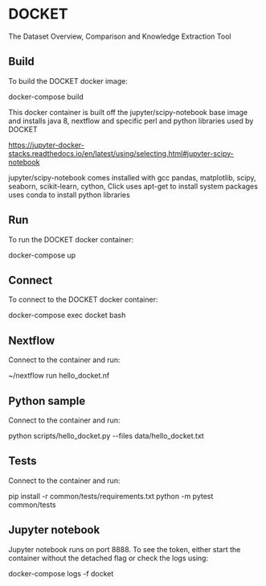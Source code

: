 # DOCKET
The Dataset Overview, Comparison and Knowledge Extraction Tool

## Build

To build the DOCKET docker image:

docker-compose build

This docker container is built off the jupyter/scipy-notebook
base image and installs java 8, nextflow and specific perl
and python libraries used by DOCKET

 https://jupyter-docker-stacks.readthedocs.io/en/latest/using/selecting.html#jupyter-scipy-notebook

jupyter/scipy-notebook comes installed with gcc
 pandas, matplotlib, scipy, seaborn, scikit-learn, cython, Click
 uses apt-get to install system packages
 uses conda to install python libraries

## Run

To run the DOCKET docker container:

docker-compose up

## Connect

To connect to the DOCKET docker container:

  docker-compose exec docket bash


## Nextflow

Connect to the container and run:

  ~/nextflow run hello_docket.nf

## Python sample

Connect to the container and run:

  python scripts/hello_docket.py --files data/hello_docket.txt

## Tests

Connect to the container and run:

  pip install -r common/tests/requirements.txt
  python -m pytest common/tests



## Jupyter notebook

Jupyter notebook runs on port 8888.
To see the token, either start the container without the detached flag
or check the logs using:

  docker-compose logs -f docket
